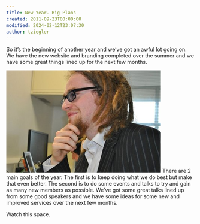 ```yaml
---
title: New Year. Big Plans
created: 2011-09-23T00:00:00
modified: 2024-02-12T23:07:30
author: tziegler
---
```


So it’s the beginning of another year and we’ve got an awful lot going on. We have the new website and branding completed over the summer and we have some great things lined up for the next few months.

![reggie](../res/reggie.jpg) There are 2 main goals of the year. The first is to keep doing what we do best but make that even better. The second is to do some events and talks to try and gain as many new members as possible. We’ve got some great talks lined up from some good speakers and we have some ideas for some new and improved services over the next few months.

Watch this space.
